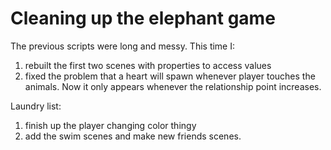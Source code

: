 # Cleaning up the elephant game

The previous scripts were long and messy. This time I:

1. rebuilt the first two scenes with properties to access values
2. fixed the problem that a heart will spawn whenever player touches the animals. Now it only appears whenever the relationship point increases.

Laundry list:
1. finish up the player changing color thingy
2. add the swim scenes and make new friends scenes.
